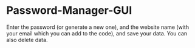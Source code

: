 # Password-Manager-GUI

Enter the password (or generate a new one), and the website name (with your email which you can add to the code), and save your data. You can also delete data.
